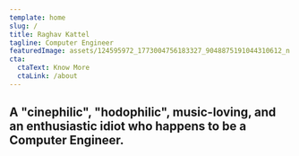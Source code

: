 ```yaml
---
template: home
slug: /
title: Raghav Kattel
tagline: Computer Engineer
featuredImage: assets/124595972_1773004756183327_9048875191044310612_n.jpg
cta:
  ctaText: Know More
  ctaLink: /about
---
```


<!--StartFragment-->

## A "cinephilic", "hodophilic", music-loving, and an enthusiastic idiot who happens to be a Computer Engineer.

<!--EndFragment-->
